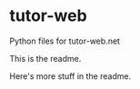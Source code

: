 tutor-web
=========

Python files for tutor-web.net

This is the readme.

Here's more stuff in the readme.
